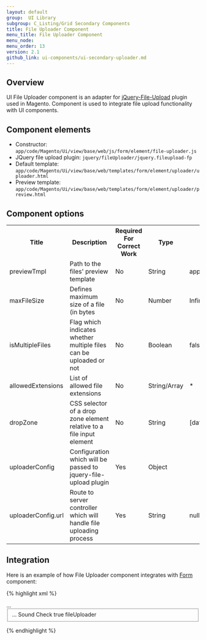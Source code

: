 ```yaml
---
layout: default
group:  UI Library
subgroup: C_Listing/Grid Secondary Components
title: File Uploader Component
menu_title: File Uploader Component
menu_node:
menu_order: 13
version: 2.1
github_link: ui-components/ui-secondary-uploader.md
---
```


<h2 id="filter">Overview</h2>

UI File Uploader component is an adapter for <a href="https://github.com/blueimp/jQuery-File-Upload/wiki">jQuery-File-Upload</a> plugin used in Magento. Component is used to integrate file upload functionality with UI components.

<h2 id="elements">Component elements</h2>

* Constructor: `app/code/Magento/Ui/view/base/web/js/form/element/file-uploader.js`
* JQuery file upload plugin: `jquery/fileUploader/jquery.fileupload-fp`
* Default template: `app/code/Magento/Ui/view/base/web/templates/form/element/uploader/uploader.html`
* Preview template: `app/code/Magento/Ui/view/base/web/templates/form/element/uploader/preview.html`

<h2 id="structure">Component options</h2>

<table>
<tbody>
<tr>
    <th>Title</th>
    <th>Description</th>
    <th>Required For Correct Work</th>
    <th>Type</th>
    <th>Default Value</th>
</tr>
<tr>
    <td>previewTmpl</td>
    <td>Path to the files' preview template</td>
    <td>No</td>
    <td>String</td>
    <td>app/code/Magento/Ui/view/base/web/templates/form/element/uploader/preview.html
</td>
</tr>
<tr>
    <td>maxFileSize</td>
    <td>Defines maximum size of a file (in bytes</td>
    <td>No</td>
    <td>Number</td>
    <td>Infinite</td>
</tr>
<tr>
    <td>isMultipleFiles</td>
    <td>Flag which indicates whether multiple files can be uploaded or not</td>
    <td>No</td>
    <td>Boolean</td>
    <td>false</td>
</tr>
<tr>
    <td>allowedExtensions</td>
    <td>List of allowed file extensions</td>
    <td>No</td>
    <td>String/Array</td>
    <td>*</td>
</tr>
<tr>
    <td>dropZone</td>
    <td>CSS selector of a drop zone element relative to a file input element</td>
    <td>No</td>
    <td>String</td>
    <td>[data-role=drop-zone]</td>
</tr>
<tr>
    <td>uploaderConfig</td>
    <td>Configuration which will be passed to jquery-file-upload plugin</td>
    <td>Yes</td>
    <td>Object</td>
    <td></td>
</tr>
<tr>
    <td>uploaderConfig.url</td>
    <td>Route to server controller which will handle file uploading process</td>
    <td>Yes</td>
    <td>String</td>
    <td>null</td>
</tr>
</tbody>
</table>

<h2 id="example">Integration</h2>

Here is an example of how File Uploader component integrates with <a href="{{site.gdeurl21}}ui-components/ui-form.html">Form</a> component:

{% highlight xml %}
<form xmlns:xsi="http://www.w3.org/2001/XMLSchema-instance">
    ...
    <fieldset name="foo" xsi:type="array">
        ...
        <field name="bar" xsi:type="array">
            <argument name="data" xsi:type="array">
                <item name="config" xsi:type="array">
                    <item name="label" xsi:type="string">Sound Check</item>
                    <item name="visible" xsi:type="boolean">true</item>
                    <item name="formElement" xsi:type="string">fileUploader</item>
                    <item name="uploaderConfig" xsi:type="array">
                        <item name="url" xsi:type="url" path="path/to/controller"/>
                    </item>
                </item>
            </argument>
        </field>
    </fieldset>
</form>
{% endhighlight %}
